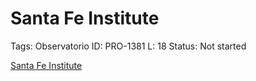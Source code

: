 # Santa Fe Institute

Tags: Observatorio
ID: PRO-1381
L: 18
Status: Not started

[Santa Fe Institute](https://santafe.edu/)